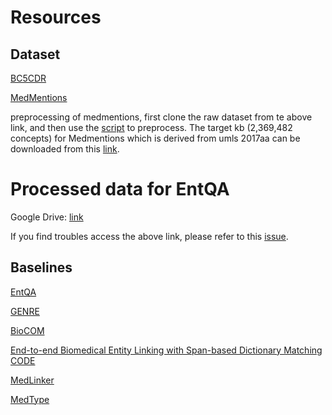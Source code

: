 # Resources

## Dataset

[BC5CDR](https://github.com/kingsaint/BioMedical-EL/tree/main/data/BC5CDR/raw_data)

[MedMentions](https://github.com/chanzuckerberg/MedMentions.git)

preprocessing of medmentions, first clone the raw dataset from te above link, and then use the [script](./preprocessing_mm.py) to preprocess. The target kb (2,369,482 concepts) for Medmentions which is derived from umls 2017aa can be downloaded from this [link](https://drive.google.com/file/d/1PSXfef86WtL6IsGC3JOLgWK4dAlIGQQw/view?usp=sharing).

# Processed data for EntQA

Google Drive: [link](https://drive.google.com/drive/folders/0ADcHGax5A4G7Uk9PVA)

If you find troubles access the above link, please refer to this [issue](https://github.com/Yuanhy1997/PartialKB-EL/issues/1).

## Baselines

[EntQA](https://github.com/WenzhengZhang/EntQA)

[GENRE](https://github.com/facebookresearch/GENRE)

[BioCOM](https://github.com/ujiuji1259/biocom)

[End-to-end Biomedical Entity Linking with Span-based Dictionary Matching](https://aclanthology.org/2021.bionlp-1.18.pdf) [CODE](https://github.com/kingsaint/BioMedical-EL)

[MedLinker](https://github.com/danlou/MedLinker)

[MedType](https://github.com/svjan5/medtype)

